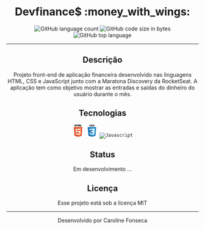 <h1 align = "center"> Devfinance$ :money_with_wings: </h1>
<p align = "center"><img alt="GitHub language count" src="https://img.shields.io/github/languages/count/carolfons/devfinances">
  <img alt="GitHub code size in bytes" src="https://img.shields.io/github/languages/code-size/carolfons/devfinances?color=black">
  <img alt="GitHub top language" src="https://img.shields.io/github/languages/top/carolfons/devfinances?color=green">
  
  ---
  
 <h2 align = "center"> Descrição </h2>
 <p align = "center"> Projeto front-end de aplicação financeira desenvolvido nas linguagens HTML, CSS e JavaScript junto com a Maratona Discovery da RocketSeat. A aplicação tem como objetivo mostrar as entradas e saídas do dinheiro do usuário durante o mês. </p>

<h2 align = "center">Tecnologias </h2>

<p align = "center">
<code><img height="32" src="https://raw.githubusercontent.com/github/explore/80688e429a7d4ef2fca1e82350fe8e3517d3494d/topics/html/html.png" alt="HTML5"/></code>
<code><img height="32" src="https://raw.githubusercontent.com/github/explore/80688e429a7d4ef2fca1e82350fe8e3517d3494d/topics/css/css.png" alt="CSS"/></code>
<code><img height="32" src="https://seeklogo.com/images/J/javascript-logo-E967E87D74-seeklogo.com.png" alt="Javascript"/></code>

</p>

<h2 align = "center">Status</h2>
<p align = "center"> Em desenvolvimento ... </p>

<h2 align = "center">Licença</h2>
<p align = "center"> Esse projeto está sob a licença MIT  </p>

---
<p align = "center"> Desenvolvido por Caroline Fonseca </p>
